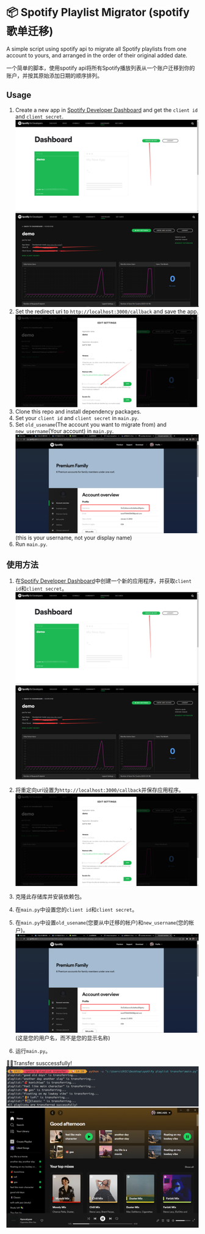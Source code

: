 # 📦 Spotify Playlist Migrator (spotify歌单迁移)
A simple script using spotify api to migrate all Spotify playlists from one account to yours, and arranged in the order of their original added date.

一个简单的脚本，使用spotify api将所有Spotify播放列表从一个账户迁移到你的账户，并按其原始添加日期的顺序排列。

## Usage
1. Create a new app in [Spotify Developer Dashboard](https://developer.spotify.com/dashboard/applications) and get the `client id` and `client secret`. 
![image](./imgs/img1.png)
![image](./imgs/img2.png)
2. Set the redirect uri to `http://localhost:3000/callback` and save the app.
![image](./imgs/img3.png)
3. Clone this repo and install dependency packages.
4. Set your `client id` and `client secret` in `main.py`.
5. Set `old_usename`(The account you want to migrate from) and `new_username`(Your account) in `main.py`.
![image](./imgs/your_username.png)
(this is your username, not your display name)
6. Run `main.py`.

## 使用方法
1. 在[Spotify Developer Dashboard](https://developer.spotify.com/dashboard/applications)中创建一个新的应用程序，并获取`client id`和`client secret`。
![image](./imgs/img1.png)
![image](./imgs/img2.png)
2. 将重定向uri设置为`http://localhost:3000/callback`并保存应用程序。
![image](./imgs/img3.png)
3. 克隆此存储库并安装依赖包。
4. 在`main.py`中设置您的`client id`和`client secret`。

5. 在`main.py`中设置`old_usename`(您要从中迁移的帐户)和`new_username`(您的帐户)。
![image](./imgs/your_username.png)
(这是您的用户名，而不是您的显示名称)
6. 运行`main.py`。

🚀🎉Transfer susccessfully!
![image](./imgs/img4.png)
![image](./imgs/img5.png)